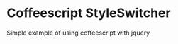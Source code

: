 Coffeescript StyleSwitcher
=========================

Simple example of using coffeescript with jquery

